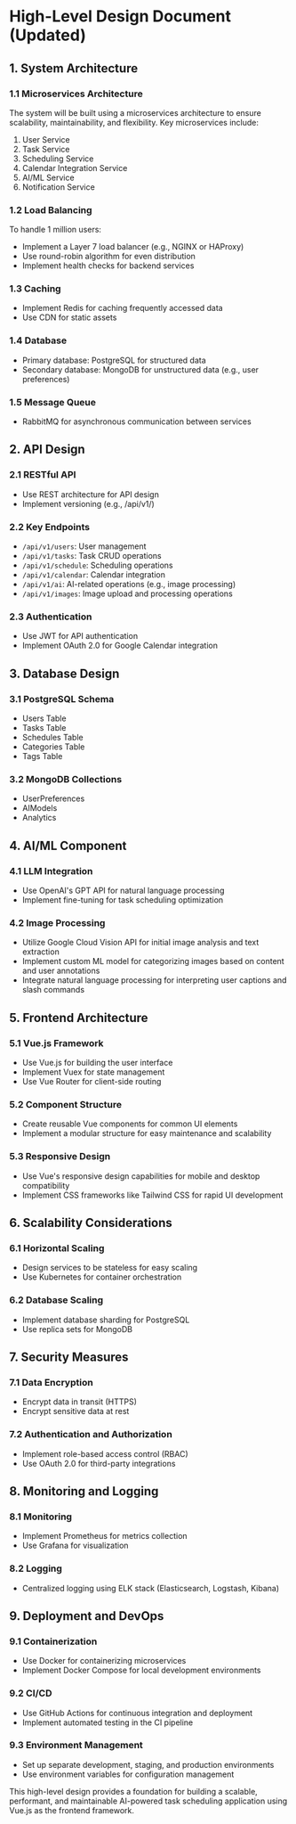 # High-Level Design Document (Updated)

## 1. System Architecture

### 1.1 Microservices Architecture

The system will be built using a microservices architecture to ensure scalability, maintainability, and flexibility. Key microservices include:

1. User Service
2. Task Service
3. Scheduling Service
4. Calendar Integration Service
5. AI/ML Service
6. Notification Service

### 1.2 Load Balancing

To handle 1 million users:

- Implement a Layer 7 load balancer (e.g., NGINX or HAProxy)
- Use round-robin algorithm for even distribution
- Implement health checks for backend services

### 1.3 Caching

- Implement Redis for caching frequently accessed data
- Use CDN for static assets

### 1.4 Database

- Primary database: PostgreSQL for structured data
- Secondary database: MongoDB for unstructured data (e.g., user preferences)

### 1.5 Message Queue

- RabbitMQ for asynchronous communication between services

## 2. API Design

### 2.1 RESTful API

- Use REST architecture for API design
- Implement versioning (e.g., /api/v1/)

### 2.2 Key Endpoints

- `/api/v1/users`: User management
- `/api/v1/tasks`: Task CRUD operations
- `/api/v1/schedule`: Scheduling operations
- `/api/v1/calendar`: Calendar integration
- `/api/v1/ai`: AI-related operations (e.g., image processing)
- `/api/v1/images`: Image upload and processing operations

### 2.3 Authentication

- Use JWT for API authentication
- Implement OAuth 2.0 for Google Calendar integration

## 3. Database Design

### 3.1 PostgreSQL Schema

- Users Table
- Tasks Table
- Schedules Table
- Categories Table
- Tags Table

### 3.2 MongoDB Collections

- UserPreferences
- AIModels
- Analytics

## 4. AI/ML Component

### 4.1 LLM Integration

- Use OpenAI's GPT API for natural language processing
- Implement fine-tuning for task scheduling optimization

### 4.2 Image Processing

- Utilize Google Cloud Vision API for initial image analysis and text extraction
- Implement custom ML model for categorizing images based on content and user annotations
- Integrate natural language processing for interpreting user captions and slash commands

## 5. Frontend Architecture

### 5.1 Vue.js Framework

- Use Vue.js for building the user interface
- Implement Vuex for state management
- Use Vue Router for client-side routing

### 5.2 Component Structure

- Create reusable Vue components for common UI elements
- Implement a modular structure for easy maintenance and scalability

### 5.3 Responsive Design

- Use Vue's responsive design capabilities for mobile and desktop compatibility
- Implement CSS frameworks like Tailwind CSS for rapid UI development

## 6. Scalability Considerations

### 6.1 Horizontal Scaling

- Design services to be stateless for easy scaling
- Use Kubernetes for container orchestration

### 6.2 Database Scaling

- Implement database sharding for PostgreSQL
- Use replica sets for MongoDB

## 7. Security Measures

### 7.1 Data Encryption

- Encrypt data in transit (HTTPS)
- Encrypt sensitive data at rest

### 7.2 Authentication and Authorization

- Implement role-based access control (RBAC)
- Use OAuth 2.0 for third-party integrations

## 8. Monitoring and Logging

### 8.1 Monitoring

- Implement Prometheus for metrics collection
- Use Grafana for visualization

### 8.2 Logging

- Centralized logging using ELK stack (Elasticsearch, Logstash, Kibana)

## 9. Deployment and DevOps

### 9.1 Containerization

- Use Docker for containerizing microservices
- Implement Docker Compose for local development environments

### 9.2 CI/CD

- Use GitHub Actions for continuous integration and deployment
- Implement automated testing in the CI pipeline

### 9.3 Environment Management

- Set up separate development, staging, and production environments
- Use environment variables for configuration management

This high-level design provides a foundation for building a scalable, performant, and maintainable AI-powered task scheduling application using Vue.js as the frontend framework.